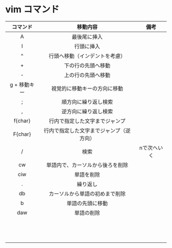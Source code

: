 # vim コマンド

| コマンド | 移動内容 |備考|
|:----:|:----:|:----:|
|A|最後尾に挿入|
|I|行頭に挿入|
|^|行頭へ移動（インデントを考慮）|
|+|下の行の先頭へ移動|
|-|上の行の先頭へ移動|
|g + 移動キー|視覚的に移動キーの方向に移動|
|;|順方向に繰り返し検索|
|,|逆方向に繰り返し検索|
|f{char}|行内で指定した文字までジャンプ|
|F{char}|行内で指定した文字までジャンプ（逆方向）|
|/|検索|nで次へいく|
|cw|単語内で、カーソルから後ろを削除|
|ciw|単語を削除|
|.|繰り返し|
|db|カーソルから単語の初めまで削除|
|b|単語の先頭に移動|
|daw|単語の削除|
|||
|||
|||
|||
|||
|||
|||
|||
|||
|||
|||
|||
|||
